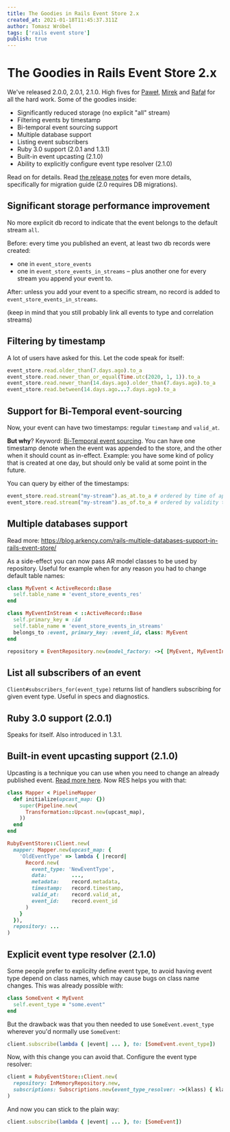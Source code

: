 ```yaml
---
title: The Goodies in Rails Event Store 2.x
created_at: 2021-01-18T11:45:37.311Z
author: Tomasz Wróbel
tags: ['rails event store']
publish: true
---
```


# The Goodies in Rails Event Store 2.x

We've released 2.0.0, 2.0.1, 2.1.0. High fives for [Paweł](https://twitter.com/pawelpacana), [Mirek](https://twitter.com/mpraglowski) and [Rafał](https://twitter.com/swistak35) for all the hard work. Some of the goodies inside:

* Significantly reduced storage (no explicit "all" stream)
* Filtering events by timestamp
* Bi-temporal event sourcing support
* Multiple database support
* Listing event subscribers
* Ruby 3.0 support (2.0.1 and 1.3.1)
* Built-in event upcasting (2.1.0)
* Ability to explicitly configure event type resolver (2.1.0)

Read on for details. Read [the release notes](https://github.com/RailsEventStore/rails_event_store/releases/) for even more details, specifically for migration guide (2.0 requires DB migrations).

## Significant storage performance improvement

No more explicit db record to indicate that the event belongs to the default stream `all`.

Before: every time you published an event, at least two db records were created:

* one in `event_store_events`
* one in `event_store_events_in_streams` – plus another one for every stream you append your event to.

After: unless you add your event to a specific stream, no record is added to `event_store_events_in_streams`.

(keep in mind that you still probably link all events to type and correlation streams)

## Filtering by timestamp 

A lot of users have asked for this. Let the code speak for itself:

```ruby
event_store.read.older_than(7.days.ago).to_a
event_store.read.newer_than_or_equal(Time.utc(2020, 1, 1)).to_a
event_store.read.newer_than(14.days.ago).older_than(7.days.ago).to_a
event_store.read.between(14.days.ago...7.days.ago).to_a
```

## Support for Bi-Temporal event-sourcing

Now, your event can have two timestamps: regular `timestamp` and `valid_at`.

**But why**? Keyword: [Bi-Temporal event sourcing](https://www.youtube.com/watch?v=xzekp1RuZbM). You can have one timestamp denote when the event was appended to the store, and the other when it should count as in-effect. Example: you have some kind of policy that is created at one day, but should only be valid at some point in the future.

You can query by either of the timestamps:

```ruby
event_store.read.stream("my-stream").as_at.to_a # ordered by time of appending (timestamp)
event_store.read.stream("my-stream").as_of.to_a # ordered by validity time (valid_at)
```

## Multiple databases support

Read more: https://blog.arkency.com/rails-multiple-databases-support-in-rails-event-store/

As a side-effect you can now pass AR model classes to be used by repository. Useful for example when for any reason you had to change default table names:

```ruby
class MyEvent < ActiveRecord::Base
  self.table_name = 'event_store_events_res'
end

class MyEventInStream < ::ActiveRecord::Base
  self.primary_key = :id
  self.table_name = 'event_store_events_in_streams'
  belongs_to :event, primary_key: :event_id, class: MyEvent
end

repository = EventRepository.new(model_factory: ->{ [MyEvent, MyEventInStream] }, serializer: YAML)
```

## List all subscribers of an event

`Client#subscribers_for(event_type)` returns list of handlers subscribing for given event type. Useful in specs and diagnostics.

## Ruby 3.0 support (2.0.1)

Speaks for itself. Also introduced in 1.3.1.

## Built-in event upcasting support  (2.1.0)

Upcasting is a technique you can use when you need to change an already published event. [Read more here](https://blog.arkency.com/4-strategies-when-you-need-to-change-a-published-event/). Now RES helps you with that:

```ruby
class Mapper < PipelineMapper
  def initialize(upcast_map: {})
    super(Pipeline.new(
      Transformation::Upcast.new(upcast_map),
    ))
  end
end

RubyEventStore::Client.new(
  mapper: Mapper.new(upcast_map: {
    'OldEventType' => lambda { |record|
      Record.new(
        event_type: 'NewEventType',
        data:        ...,
        metadata:    record.metadata,
        timestamp:   record.timestamp,
        valid_at:    record.valid_at,
        event_id:    record.event_id
      )
    }
  }),
  repository: ...
) 
```

## Explicit event type resolver (2.1.0)

Some people prefer to explicilty define event type, to avoid having event type depend on class names, which may cause bugs on class name changes. This was already possible with: 

```ruby
class SomeEvent < MyEvent
  self.event_type = "some.event"
end
```

But the drawback was that you then needed to use `SomeEvent.event_type` wherever you'd normally use `SomeEvent`:

```ruby
client.subscribe(lambda { |event| ... }, to: [SomeEvent.event_type])
```

Now, with this change you can avoid that. Configure the event type resolver:

```ruby
client = RubyEventStore::Client.new(
  repository: InMemoryRepository.new,
  subscriptions: Subscriptions.new(event_type_resolver: ->(klass) { klass.event_type })
)
```

And now you can stick to the plain way:

```ruby
client.subscribe(lambda { |event| ... }, to: [SomeEvent]) 
```


<!-- Migrations -->
